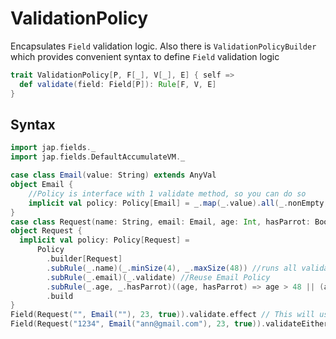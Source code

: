 # ValidationPolicy

Encapsulates `Field` validation logic. Also there is `ValidationPolicyBuilder` which provides convenient syntax to define `Field` validation logic

```scala
trait ValidationPolicy[P, F[_], V[_], E] { self =>
  def validate(field: Field[P]): Rule[F, V, E]
}
```

## Syntax

```scala mdoc:reset-object
import jap.fields._
import jap.fields.DefaultAccumulateVM._

case class Email(value: String) extends AnyVal
object Email {
    //Policy is interface with 1 validate method, so you can do so
    implicit val policy: Policy[Email] = _.map(_.value).all(_.nonEmpty, _.maxSize(40))
}
case class Request(name: String, email: Email, age: Int, hasParrot: Boolean)
object Request {
  implicit val policy: Policy[Request] =
      Policy
        .builder[Request]
        .subRule(_.name)(_.minSize(4), _.maxSize(48)) //runs all validations combining using and
        .subRule(_.email)(_.validate) //Reuse Email Policy
        .subRule(_.age, _.hasParrot)((age, hasParrot) => age > 48 || (age > 22 && hasParrot.isTrue)) // 2 fields rule
        .build
}
Field(Request("", Email(""), 23, true)).validate.effect // This will use implicit policy to validate
Field(Request("1234", Email("ann@gmail.com"), 23, true)).validateEither
```
